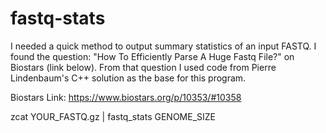 # fastq-stats

I needed a quick method to output summary statistics of an input FASTQ. I found
the question: "How To Efficiently Parse A Huge Fastq File?" on Biostars (link
below). From that question I used code from Pierre Lindenbaum's C++ solution as
the base for this program.

Biostars Link: https://www.biostars.org/p/10353/#10358


zcat YOUR_FASTQ.gz | fastq_stats GENOME_SIZE
